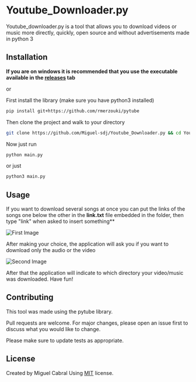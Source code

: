 # Youtube_Downloader.py

Youtube_downloader.py is a tool that allows you to download videos or music more directly, quickly, open source and without advertisements made in python 3

## Installation

**If you are on windows it is recommended that you use the executable available in the [releases](https://www.github.com/Miguel-sdj/Youtube_Downloader.py/releases/latest) tab**

or

First install the library (make sure you have python3 installed)
```bash
pip install git+https://github.com/rmerzouki/pytube
```
Then clone the project and walk to your directory

```bash
git clone https://github.com/Miguel-sdj/Youtube_Downloader.py && cd Youtube_Downloader.py
```

Now just run 

```python
python main.py
```
or just

```python
python3 main.py
```


## Usage
If you want to download several songs at once 
you can put the links of the songs one below the other in the **link.txt** file embedded in the folder, then type "link" when asked to insert something**

![First Image](http://i.imgur.com/PiJZD6Y.png)


After making your choice, the application will ask you if you want to download only the audio or the video

![Second Image](http://i.imgur.com/12WYNh7.png)

After that the application will indicate to which directory your video/music was downloaded. Have fun!

## Contributing
This tool was made using the pytube library.

Pull requests are welcome. For major changes, please open an issue first to discuss what you would like to change.

Please make sure to update tests as appropriate.

## License
Created by Miguel Cabral Using 
[MIT](https://github.com/Miguel-sdj/Youtube_Downloader.py/blob/main/LICENSE)
license.
